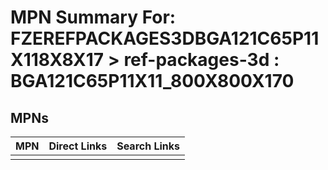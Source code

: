 



# MPN Summary For: FZEREFPACKAGES3DBGA121C65P11X118X8X17 > ref-packages-3d : BGA121C65P11X11_800X800X170

## MPNs
  

|MPN|Direct Links|Search Links|
| :--- | :--- | :--- |
||||
